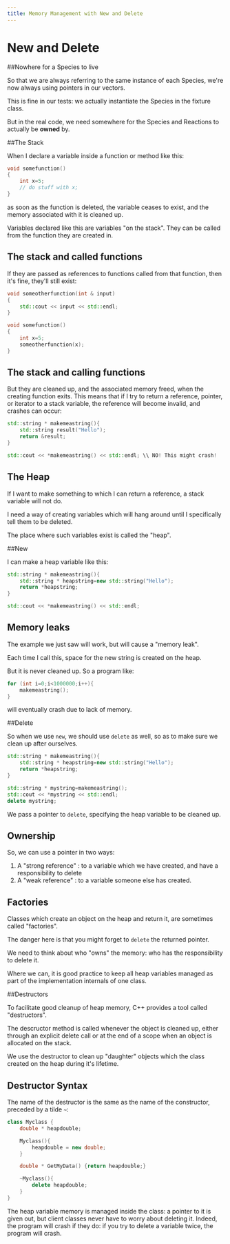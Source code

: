 ```yaml
---
title: Memory Management with New and Delete
---
```



New and Delete
==============

##Nowhere for a Species to live

So that we are always referring to the same instance of each Species, we're now always using pointers in our vectors.

This is fine in our tests: we actually instantiate the Species in the fixture class.

But in the real code, we need somewhere for the Species and Reactions to actually be **owned** by.

##The Stack

When I declare a variable inside a function or method like this:

``` cpp
void somefunction()
{
	int x=5;
	// do stuff with x;
}
```

as soon as the function is deleted, the variable ceases to exist, and the memory associated with it is cleaned up.

Variables declared like this are variables "on the stack". They can be called from the function they are created in.

## The stack and called functions

If they are passed as references to functions called from that function, then it's fine, they'll still exist:

``` cpp
void someotherfunction(int & input)
{
	std::cout << input << std::endl;
}

void somefunction()
{
	int x=5;
	someotherfunction(x);
}
```

## The stack and calling functions

But they are cleaned up, and the associated memory freed, when the creating function exits. This means that if I try to return a
reference, pointer, or iterator to a stack variable, the reference will become invalid, and crashes can occur:

``` cpp
std::string * makemeastring(){
	std::string result("Hello");
	return &result;
}

std::cout << *makemeastring() << std::endl; \\ NO! This might crash!
```

## The Heap

If I want to make something to which I can return a reference, a stack variable will not do.

I need a way of creating variables which will hang around until I specifically tell them to be deleted.

The place where such variables exist is called the "heap".

##New

I can make a heap variable like this:

``` cpp
std::string * makemeastring(){
	std::string * heapstring=new std::string("Hello");
	return *heapstring;
}

std::cout << *makemeastring() << std::endl;
```

## Memory leaks

The example we just saw will work, but will cause a "memory leak".

Each time I call this, space for the new string is created on the heap.

But it is never cleaned up. So a program like:

``` cpp
for (int i=0;i<1000000;i++){
	makemeastring();
}
```

will eventually crash due to lack of memory.

##Delete

So when we use `new`, we should use `delete` as well, so as to make sure we clean up after ourselves.

``` cpp
std::string * makemeastring(){
	std::string * heapstring=new std::string("Hello");
	return *heapstring;
}

std::string * mystring=makemeastring();
std::cout << *mystring << std::endl;
delete mystring;
```

We pass a pointer to `delete`, specifying the heap variable to be cleaned up.

## Ownership

So, we can use a pointer in two ways:

1. A "strong reference" : to a variable which we have created, and have a responsibility to delete
2. A "weak reference" : to a variable someone else has created.

## Factories


Classes which create an object on the heap and return it, are sometimes called "factories".

The danger here is that you might forget to `delete`
the returned pointer.

We need to think about who "owns" the memory: who has the responsibility to delete it.

Where we can, it is good practice to keep all heap variables managed as part of the implementation internals of one class.

##Destructors

To facilitate good cleanup of heap memory, C++ provides a tool called "destructors".

The descructor method is called whenever the object is cleaned up, either through an explicit delete call or at the end of a scope when an object is allocated on the stack.

We use the destructor to clean up "daughter" objects which the class created on the heap during it's lifetime.

## Destructor Syntax

The name of the destructor is the same as the name of the constructor, preceded by a tilde `~`:

``` cpp
class Myclass {
	double * heapdouble;

	Myclass(){
		heapdouble = new double;
	}

	double * GetMyData() {return heapdouble;}

	~Myclass(){
		delete heapdouble;
	}
}
```

The heap variable memory is managed inside the class: a pointer to it is given out, but client classes never have to worry about deleting it. Indeed, the program will crash if they do: if you try to delete a variable twice, the program will crash.
